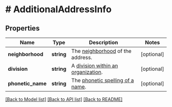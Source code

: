 # # AdditionalAddressInfo

## Properties

Name | Type | Description | Notes
------------ | ------------- | ------------- | -------------
**neighborhood** | **string** | The [neighborhood](https://docs.digitalriver.com/digital-river-api/checkouts-and-orders/shared-properties/providing-address-information#brazilian-neighborhoods) of the address. | [optional] 
**division** | **string** | A [division within an organization](https://docs.digitalriver.com/digital-river-api/checkouts-and-orders/shared-properties/providing-address-information#japanese-phonetics-and-divisions). | [optional] 
**phonetic_name** | **string** | The [phonetic spelling of a name](https://docs.digitalriver.com/digital-river-api/checkouts-and-orders/shared-properties/providing-address-information#japanese-phonetics-and-divisions). | [optional] 

[[Back to Model list]](../../README.md#documentation-for-models) [[Back to API list]](../../README.md#documentation-for-api-endpoints) [[Back to README]](../../README.md)


